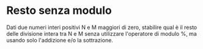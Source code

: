 # Resto senza modulo

Dati due numeri interi positivi N e M maggiori di zero, stabilire qual è il resto delle divisione intera tra N e M senza utilizzare l'operatore di modulo %, ma usando solo l'addizione e/o la sottrazione.
